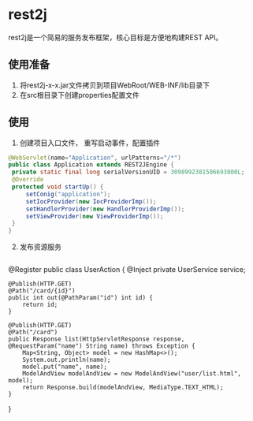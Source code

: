 # rest2j
  rest2j是一个简易的服务发布框架，核心目标是方便地构建REST API。
  
## 使用准备
  1. 将rest2j-x-x.jar文件拷贝到项目WebRoot/WEB-INF/lib目录下  
  2. 在src根目录下创建properties配置文件
  
## 使用
  1. 创建项目入口文件， 重写启动事件，配置插件
  
   ```java
   @WebServlet(name="Application", urlPatterns="/*")
public class Application extends REST2JEngine {
	private static final long serialVersionUID = 3098992381506693800L;
	@Override
	protected void startUp() {
		setConig("application");
		setIocProvider(new IocProviderImp());
		setHandlerProvider(new HandlerProviderImp());
		setViewProvider(new ViewProviderImp());
	}
}
   ```
   
  2. 发布资源服务  
  
     ```java
@Register
public class UserAction {
	@Inject
	private UserService service;

	@Publish(HTTP.GET)
	@Path("/card/{id}")
	public int out(@PathParam("id") int id) {
		return id;
	}

	@Publish(HTTP.GET)
	@Path("/card")
	public Response list(HttpServletResponse response, @RequestParam("name") String name) throws Exception {
		Map<String, Object> model = new HashMap<>();
		System.out.println(name);
		model.put("name", name);
		ModelAndView modelAndView = new ModelAndView("user/list.html", model);
		return Response.build(modelAndView, MediaType.TEXT_HTML);
	}
}	
   ```
   
  
  
